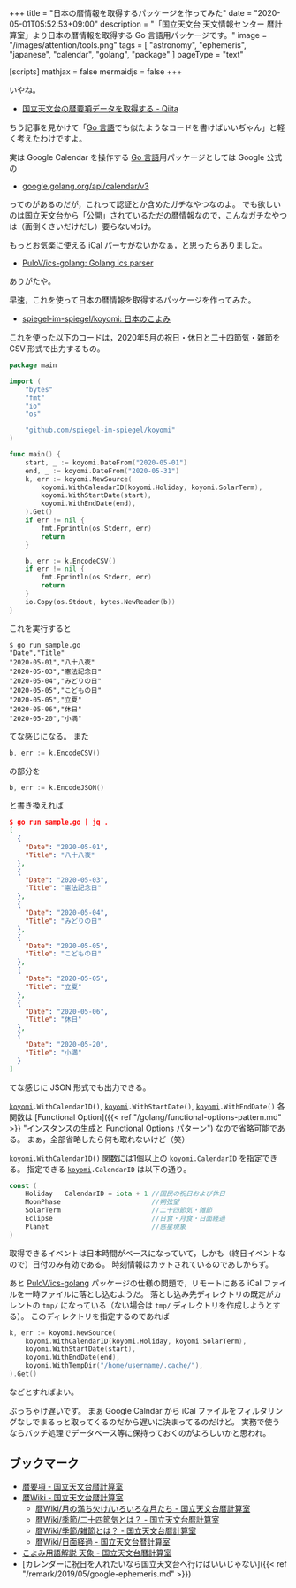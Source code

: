 +++
title = "日本の暦情報を取得するパッケージを作ってみた"
date =  "2020-05-01T05:52:53+09:00"
description = "「国立天文台 天文情報センター 暦計算室」より日本の暦情報を取得する Go 言語用パッケージです。"
image = "/images/attention/tools.png"
tags = [ "astronomy", "ephemeris", "japanese", "calendar", "golang", "package" ]
pageType = "text"

[scripts]
  mathjax = false
  mermaidjs = false
+++

いやね。

- [国立天文台の暦要項データを取得する - Qiita](https://qiita.com/hadzimme/items/a9460bec4b2c044da2ba)

ちう記事を見かけて「[Go 言語]でも似たようなコードを書けばいいぢゃん」と軽く考えたわけですよ。

実は Google Calendar を操作する [Go 言語]用パッケージとしては Google 公式の

- [google.golang.org/api/calendar/v3](https://pkg.go.dev/google.golang.org/api/calendar/v3 "calendar package · go.dev")

ってのがあるのだが，これって認証とか含めたガチなやつなのよ。
でも欲しいのは国立天文台から「公開」されているただの暦情報なので，こんなガチなやつは（面倒くさいだけだし）要らないわけ。

もっとお気楽に使える iCal パーサがないかなぁ，と思ったらありました。

- [PuloV/ics-golang: Golang ics parser](https://github.com/PuloV/ics-golang)

ありがたや。

早速，これを使って日本の暦情報を取得するパッケージを作ってみた。

- [spiegel-im-spiegel/koyomi: 日本のこよみ](https://github.com/spiegel-im-spiegel/koyomi)

これを使った以下のコードは，2020年5月の祝日・休日と二十四節気・雑節を CSV 形式で出力するもの。

```go
package main

import (
	"bytes"
	"fmt"
	"io"
	"os"

	"github.com/spiegel-im-spiegel/koyomi"
)

func main() {
	start, _ := koyomi.DateFrom("2020-05-01")
	end, _ := koyomi.DateFrom("2020-05-31")
	k, err := koyomi.NewSource(
		koyomi.WithCalendarID(koyomi.Holiday, koyomi.SolarTerm),
		koyomi.WithStartDate(start),
		koyomi.WithEndDate(end),
	).Get()
	if err != nil {
		fmt.Fprintln(os.Stderr, err)
		return
	}

	b, err := k.EncodeCSV()
	if err != nil {
		fmt.Fprintln(os.Stderr, err)
		return
	}
	io.Copy(os.Stdout, bytes.NewReader(b))
}
```

これを実行すると

```text
$ go run sample.go 
"Date","Title"
"2020-05-01","八十八夜"
"2020-05-03","憲法記念日"
"2020-05-04","みどりの日"
"2020-05-05","こどもの日"
"2020-05-05","立夏"
"2020-05-06","休日"
"2020-05-20","小満"
```

てな感じになる。
また

```go
b, err := k.EncodeCSV()
```

の部分を

```go
b, err := k.EncodeJSON()
```

と書き換えれば

```json
$ go run sample.go | jq .
[
  {
    "Date": "2020-05-01",
    "Title": "八十八夜"
  },
  {
    "Date": "2020-05-03",
    "Title": "憲法記念日"
  },
  {
    "Date": "2020-05-04",
    "Title": "みどりの日"
  },
  {
    "Date": "2020-05-05",
    "Title": "こどもの日"
  },
  {
    "Date": "2020-05-05",
    "Title": "立夏"
  },
  {
    "Date": "2020-05-06",
    "Title": "休日"
  },
  {
    "Date": "2020-05-20",
    "Title": "小満"
  }
]
```

てな感じに JSON 形式でも出力できる。

[`koyomi`]`.WithCalendarID()`, [`koyomi`]`.WithStartDate()`, [`koyomi`]`.WithEndDate()` 各関数は [Functional Option]({{< ref "/golang/functional-options-pattern.md" >}} "インスタンスの生成と Functional Options パターン") なので省略可能である。
まぁ，全部省略したら何も取れないけど（笑）

[`koyomi`]`.WithCalendarID()` 関数には1個以上の [`koyomi`]`.CalendarID` を指定できる。
指定できる  [`koyomi`]`.CalendarID`  は以下の通り。

```go
const (
    Holiday   CalendarID = iota + 1 //国民の祝日および休日
    MoonPhase                       //朔弦望
    SolarTerm                       //二十四節気・雑節
    Eclipse                         //日食・月食・日面経過
    Planet                          //惑星現象
)
```

取得できるイベントは日本時間がベースになっていて，しかも（終日イベントなので）日付のみ有効である。
時刻情報はカットされているのであしからず。

あと [PuloV/ics-golang](https://github.com/PuloV/ics-golang "PuloV/ics-golang: Golang ics parser") パッケージの仕様の問題で，リモートにある iCal ファイルを一時ファイルに落とし込むようだ。
落とし込み先ディレクトリの既定がカレントの `tmp/` になっている（ない場合は `tmp/` ディレクトリを作成しようとする）。
このディレクトリを指定するのであれば

```go {hl_lines=[5]}
k, err := koyomi.NewSource(
    koyomi.WithCalendarID(koyomi.Holiday, koyomi.SolarTerm),
    koyomi.WithStartDate(start),
    koyomi.WithEndDate(end),
    koyomi.WithTempDir("/home/username/.cache/"),
).Get()
```

などとすればよい。

ぶっちゃけ遅いです。
まぁ Google Calndar から iCal ファイルをフィルタリングなしでまるっと取ってくるのだから遅いに決まってるのだけど。
実務で使うならバッチ処理でデータベース等に保持っておくのがよろしいかと思われ。

## ブックマーク

- [暦要項 - 国立天文台暦計算室](https://eco.mtk.nao.ac.jp/koyomi/yoko/)
- [暦Wiki - 国立天文台暦計算室](https://eco.mtk.nao.ac.jp/koyomi/wiki/)
    - [暦Wiki/月の満ち欠け/いろいろな月たち - 国立天文台暦計算室](https://eco.mtk.nao.ac.jp/koyomi/wiki/B7EEA4CECBFEA4C1B7E7A4B12FA4A4A4EDA4A4A4EDA4CAB7EEA4BFA4C1.html)
    - [暦Wiki/季節/二十四節気とは？ - 国立天文台暦計算室](https://eco.mtk.nao.ac.jp/koyomi/wiki/B5A8C0E12FC6F3BDBDBBCDC0E1B5A4A4C8A4CFA1A9.html)
    - [暦Wiki/季節/雑節とは？ - 国立天文台暦計算室](https://eco.mtk.nao.ac.jp/koyomi/wiki/B5A8C0E12FBBA8C0E1A4C8A4CFA1A9.html)
    - [暦Wiki/日面経過 - 国立天文台暦計算室](https://eco.mtk.nao.ac.jp/koyomi/wiki/C6FCCCCCB7D0B2E1.html)
- [こよみ用語解説 天象 - 国立天文台暦計算室](https://eco.mtk.nao.ac.jp/koyomi/faq/phenomena.html)
- [カレンダーに祝日を入れたいなら国立天文台へ行けばいいじゃない]({{< ref "/remark/2019/05/google-ephemeris.md" >}})

[Go]: https://go.dev/
[Go 言語]: https://golang.org/ "The Go Programming Language"
[`koyomi`]: https://github.com/spiegel-im-spiegel/koyomi "spiegel-im-spiegel/koyomi: 日本のこよみ"
